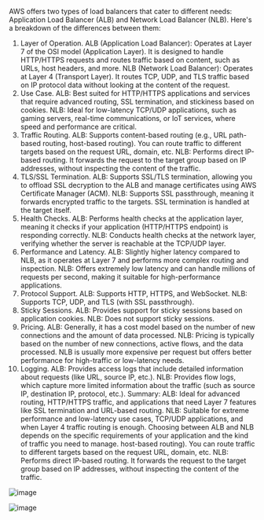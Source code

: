 AWS offers two types of load balancers that cater to different needs: Application Load Balancer (ALB) and Network Load Balancer (NLB). Here's a breakdown of the differences between them:

1. Layer of Operation.
ALB (Application Load Balancer): Operates at Layer 7 of the OSI model (Application Layer). It is designed to handle HTTP/HTTPS requests and routes traffic based on content, such as URLs, host headers, and more.
NLB (Network Load Balancer): Operates at Layer 4 (Transport Layer). It routes TCP, UDP, and TLS traffic based on IP protocol data without looking at the content of the request.
2. Use Case.
ALB: Best suited for HTTP/HTTPS applications and services that require advanced routing, SSL termination, and stickiness based on cookies.
NLB: Ideal for low-latency TCP/UDP applications, such as gaming servers, real-time communications, or IoT services, where speed and performance are critical.
3. Traffic Routing.
ALB: Supports content-based routing (e.g., URL path-based routing, host-based routing). You can route traffic to different targets based on the request URL, domain, etc.
NLB: Performs direct IP-based routing. It forwards the request to the target group based on IP addresses, without inspecting the content of the traffic.
4. TLS/SSL Termination.
ALB: Supports SSL/TLS termination, allowing you to offload SSL decryption to the ALB and manage certificates using AWS Certificate Manager (ACM).
NLB: Supports SSL passthrough, meaning it forwards encrypted traffic to the targets. SSL termination is handled at the target itself.
5. Health Checks.
ALB: Performs health checks at the application layer, meaning it checks if your application (HTTP/HTTPS endpoint) is responding correctly.
NLB: Conducts health checks at the network layer, verifying whether the server is reachable at the TCP/UDP layer.
6. Performance and Latency.
ALB: Slightly higher latency compared to NLB, as it operates at Layer 7 and performs more complex routing and inspection.
NLB: Offers extremely low latency and can handle millions of requests per second, making it suitable for high-performance applications.
7. Protocol Support.
ALB: Supports HTTP, HTTPS, and WebSocket.
NLB: Supports TCP, UDP, and TLS (with SSL passthrough).
8. Sticky Sessions.
ALB: Provides support for sticky sessions based on application cookies.
NLB: Does not support sticky sessions.
9. Pricing.
ALB: Generally, it has a cost model based on the number of new connections and the amount of data processed.
NLB: Pricing is typically based on the number of new connections, active flows, and the data processed. NLB is usually more expensive per request but offers better performance for high-traffic or low-latency needs.
10. Logging.
ALB: Provides access logs that include detailed information about requests (like URL, source IP, etc.).
NLB: Provides flow logs, which capture more limited information about the traffic (such as source IP, destination IP, protocol, etc.).
Summary:
ALB: Ideal for advanced routing, HTTP/HTTPS traffic, and applications that need Layer 7 features like SSL termination and URL-based routing.
NLB: Suitable for extreme performance and low-latency use cases, TCP/UDP applications, and when Layer 4 traffic routing is enough.
Choosing between ALB and NLB depends on the specific requirements of your application and the kind of traffic you need to manage.
host-based routing). You can route traffic to different targets based on the request URL, domain, etc.
NLB: Performs direct IP-based routing. It forwards the request to the target group based on IP addresses, without inspecting the content of the traffic.

![image](https://github.com/user-attachments/assets/1052eba4-ba1e-4d0d-b494-f857d80916ee)

![image](https://github.com/user-attachments/assets/28fb44fa-5c13-4f99-96c5-37a08eebde4a)

